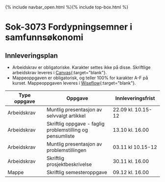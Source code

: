 {% include navbar_open.html %}{% include top-box.html %}
# Sok-3073 Fordypningsemner i samfunnsøkonomi   

## Innleveringsplan  

- Arbeidskrav er obligatoriske. Karakter settes ikke på disse. Skriftlige arbeidskrav leveres i [Canvas](https://uit.instructure.com/courses/22631){:target="blank"}.
- Mappeoppgaven er obligatorisk, og teller 100% for karakter A-F på kurset. Mappeoppgaven leveres i [Wiseflow](https://europe.wiseflow.net/login/license/6){:target="blank"}.    


| Type oppgave <img width=80/>   |  Oppgave  <img width=300/>       | Innleveringsfrist <img width=80/> |
|----------------|----------------------------------------------------------------------|-----------|
|Arbeidskrav   | Muntlig presentasjon av selvvalgt artikkel                        | 22.09 kl. 10.15-12       |  
|Arbeidskrav   | Skriftlig oppgave - faglig problemstilling og pensumliste                        | 13.10 kl. 16.00       |  
|Arbeidskrav   | Muntlig presentasjon av problemstillingen                         | 03.11 kl 10.15-12      |   
|Arbeidskrav   | Skriftlig prosjektbeskrivelse                        | 30.11 kl. 16.00       |
|Mappe   | Skriftlig semesteroppgave                        | 09.12 kl. 16.00       |

